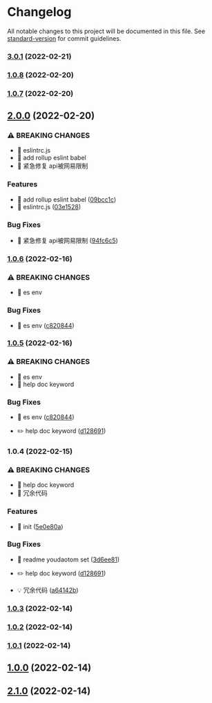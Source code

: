 # Changelog

All notable changes to this project will be documented in this file. See [standard-version](https://github.com/conventional-changelog/standard-version) for commit guidelines.

### [3.0.1](https://github.com/tomatobybike/Tomato-NPM-CLI-Youdao.js/compare/v3.0.0...v3.0.1) (2022-02-21)

### [1.0.8](https://github.com/tomatobybike/Tomato-NPM-CLI-Youdao.js/compare/v1.0.7...v1.0.8) (2022-02-20)

### [1.0.7](https://github.com/tomatobybike/Tomato-NPM-CLI-Youdao.js/compare/v2.0.0...v1.0.7) (2022-02-20)

## [2.0.0](https://github.com/tomatobybike/Tomato-NPM-CLI-Youdao.js/compare/v1.0.6...v2.0.0) (2022-02-20)


### ⚠ BREAKING CHANGES

* 🧨 eslintrc.js
* 🧨 add rollup eslint babel
* 🧨 紧急修复 api被网易限制

### Features

* 🎸 add rollup eslint babel ([09bcc1c](https://github.com/tomatobybike/Tomato-NPM-CLI-Youdao.js/commit/09bcc1c60a06137ddb7c0dcc7c6ebc5e60058e73))
* 🎸 eslintrc.js ([03e1528](https://github.com/tomatobybike/Tomato-NPM-CLI-Youdao.js/commit/03e152885817b14c57e5f0f1ee96f12da069800e))


### Bug Fixes

* 🐛 紧急修复 api被网易限制 ([94fc6c5](https://github.com/tomatobybike/Tomato-NPM-CLI-Youdao.js/commit/94fc6c5a2a5b0e2782b6305f07c063af3d41921b))

### [1.0.6](https://github.com/tomatobybike/Tomato-NPM-CLI-Youdao.js/compare/v1.0.4...v1.0.6) (2022-02-16)


### ⚠ BREAKING CHANGES

* 🧨 es env

### Bug Fixes

* 🐛 es env ([c820844](https://github.com/tomatobybike/Tomato-NPM-CLI-Youdao.js/commit/c820844372cb01093196981039386f97801790b5))

### [1.0.5](https://github.com/tomatobybike/Tomato-NPM-CLI-Youdao.js/compare/v1.0.3...v1.0.5) (2022-02-16)


### ⚠ BREAKING CHANGES

* 🧨 es env
* 🧨 help doc keyword

### Bug Fixes

* 🐛 es env ([c820844](https://github.com/tomatobybike/Tomato-NPM-CLI-Youdao.js/commit/c820844372cb01093196981039386f97801790b5))


* ✏️ help doc keyword ([d128691](https://github.com/tomatobybike/Tomato-NPM-CLI-Youdao.js/commit/d128691c2a02d8bea0e6a51cf4c234c33cbee074))

### 1.0.4 (2022-02-15)


### ⚠ BREAKING CHANGES

* 🧨 help doc keyword
* 🧨 冗余代码

### Features

* 🎸 init ([5e0e80a](https://github.com/tomatobybike/Tomato-NPM-CLI-Youdao.js/commit/5e0e80a2edf41e663918977f2e0788f383520bd2))


### Bug Fixes

* 🐛 readme youdaotom set ([3d6ee81](https://github.com/tomatobybike/Tomato-NPM-CLI-Youdao.js/commit/3d6ee81d40e7ce8ed656958982901501afc97485))


* ✏️ help doc keyword ([d128691](https://github.com/tomatobybike/Tomato-NPM-CLI-Youdao.js/commit/d128691c2a02d8bea0e6a51cf4c234c33cbee074))
* 💡 冗余代码 ([a64142b](https://github.com/tomatobybike/Tomato-NPM-CLI-Youdao.js/commit/a64142b5b01da37365d0a0010f7aa9cc3d7f7d33))

### [1.0.3](https://github.com/tomatobybike/Tomato-NPM-CLI-Youdao.js/compare/v1.0.2...v1.0.3) (2022-02-14)

### [1.0.2](https://github.com/tomatobybike/Tomato-NPM-CLI-Youdao.js/compare/v1.0.1...v1.0.2) (2022-02-14)

### [1.0.1](https://github.com/tomatobybike/Tomato-NPM-CLI-Youdao.js/compare/v1.0.0...v1.0.1) (2022-02-14)

## [1.0.0](https://github.com/tomatobybike/Tomato-NPM-CLI-Youdao.js/compare/v2.1.0...v1.0.0) (2022-02-14)

## [2.1.0](https://github.com/tomatobybike/Tomato-NPM-CLI-Youdao.js/compare/v2.0.0...v2.1.0) (2022-02-14)
